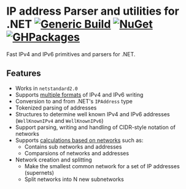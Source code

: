 # IP address Parser and utilities for .NET [![Generic Build](https://github.com/LordMike/MBW.Utilities.IPAddresses/actions/workflows/dotnet.yml/badge.svg)](https://github.com/LordMike/MBW.Utilities.IPAddresses/actions/workflows/dotnet.yml) [![NuGet](https://img.shields.io/nuget/v/MBW.Utilities.IPAddresses.svg)](https://www.nuget.org/packages/MBW.Utilities.IPAddresses) [![GHPackages](https://img.shields.io/badge/package-alpha-green)](https://github.com/LordMike/MBW.Utilities.IPAddresses/packages/692030)

Fast IPv4 and IPv6 primitives and parsers for .NET.

## Features

* Works in `netstandard2.0`
* Supports [multiple formats](src/MBW.Utilities.IPAddresses.Tests/FormatTests.cs) of IPv4 and IPv6 writing
* Conversion to and from .NET's `IPAddress` type
* Tokenized parsing of addresses
* Structures to determine well known IPv4 and IPv6 addresses (`WellKnownIPv4` and `WellKnownIPv6`)
* Support parsing, writing and handling of CIDR-style notation of networks
* Supports [calculations based on networks](src/MBW.Utilities.IPAddresses.Tests/UtilityTests.cs) such as:
	* Contains sub networks and addresses
	* Comparsions of networks and addresses
* Network creation and splitting
  * Make the smallest common network for a set of IP addresses (supernets)
  * Split networks into N new subnetworks

